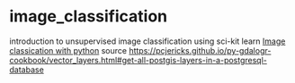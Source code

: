 # image_classification
introduction to unsupervised image classification using sci-kit learn
[Image classication with python](https://gogul09.github.io/software/image-classification-python) source
https://pcjericks.github.io/py-gdalogr-cookbook/vector_layers.html#get-all-postgis-layers-in-a-postgresql-database
